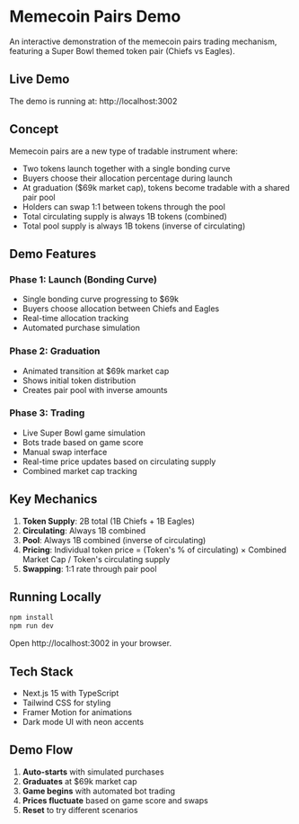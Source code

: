 # Memecoin Pairs Demo

An interactive demonstration of the memecoin pairs trading mechanism, featuring a Super Bowl themed token pair (Chiefs vs Eagles).

## Live Demo

The demo is running at: http://localhost:3002

## Concept

Memecoin pairs are a new type of tradable instrument where:
- Two tokens launch together with a single bonding curve
- Buyers choose their allocation percentage during launch
- At graduation ($69k market cap), tokens become tradable with a shared pair pool
- Holders can swap 1:1 between tokens through the pool
- Total circulating supply is always 1B tokens (combined)
- Total pool supply is always 1B tokens (inverse of circulating)

## Demo Features

### Phase 1: Launch (Bonding Curve)
- Single bonding curve progressing to $69k
- Buyers choose allocation between Chiefs and Eagles
- Real-time allocation tracking
- Automated purchase simulation

### Phase 2: Graduation
- Animated transition at $69k market cap
- Shows initial token distribution
- Creates pair pool with inverse amounts

### Phase 3: Trading
- Live Super Bowl game simulation
- Bots trade based on game score
- Manual swap interface
- Real-time price updates based on circulating supply
- Combined market cap tracking

## Key Mechanics

1. **Token Supply**: 2B total (1B Chiefs + 1B Eagles)
2. **Circulating**: Always 1B combined
3. **Pool**: Always 1B combined (inverse of circulating)
4. **Pricing**: Individual token price = (Token's % of circulating) × Combined Market Cap / Token's circulating supply
5. **Swapping**: 1:1 rate through pair pool

## Running Locally

```bash
npm install
npm run dev
```

Open http://localhost:3002 in your browser.

## Tech Stack

- Next.js 15 with TypeScript
- Tailwind CSS for styling
- Framer Motion for animations
- Dark mode UI with neon accents

## Demo Flow

1. **Auto-starts** with simulated purchases
2. **Graduates** at $69k market cap
3. **Game begins** with automated bot trading
4. **Prices fluctuate** based on game score and swaps
5. **Reset** to try different scenarios
